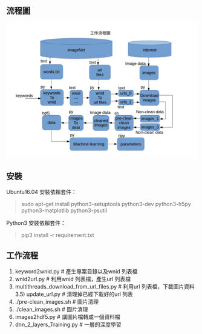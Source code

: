 ﻿
流程圖
-------------------
![流程圖](img/project_ML_from_download_to_training.jpg)


安裝
-------------------
Ubuntu16.04 安裝依賴套件：
>sudo apt-get install python3-setuptools python3-dev python3-h5py python3-matplotlib python3-psutil

Python3 安裝依賴套件：
>pip3 install -r requirement.txt


工作流程
--------------------
1) keyword2wnid.py   # 產生專案目錄以及wnid 列表檔
2) wnid2url.py   # 利用wnid 列表檔，產生url 列表檔
3) multithreads_download_from_url_files.py   # 利用url 列表檔，下載圖片資料
3.5) update_url.py   # 清理掉已經下載好的url 列表
4) ./pre-clean_images.sh   # 圖片清理
5) ./clean_images.sh   # 圖片清理
6) images2hdf5.py   # 講圖片檔轉成一個資料檔
7) dnn_2_layers_Training.py   # 一層的深度學習
